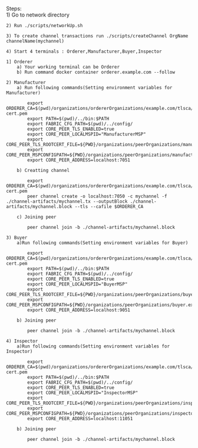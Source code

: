 
Steps:<br>
    1) Go to network directory

    2) Run ./scripts/networkUp.sh

    3) To create channel transactions run ./scripts/createChannel OrgName channelName(mychannel)

    4) Start 4 terminals : Orderer,Manufacturer,Buyer,Inspector

    1] Orderer 
        a) Your working terminal can be Orderer
        b) Run command docker container orderer.example.com --follow
    
    2) Manufacturer
        a) Run following commands(Setting environment variables for Manufacturer)

            export ORDERER_CA=$(pwd)/organizations/ordererOrganizations/example.com/tlsca/tlsca.example.com-cert.pem
            export PATH=$(pwd)/../bin:$PATH
            export FABRIC_CFG_PATH=$(pwd)/../config/
            export CORE_PEER_TLS_ENABLED=true
            export CORE_PEER_LOCALMSPID="ManufacturerMSP"
            export CORE_PEER_TLS_ROOTCERT_FILE=${PWD}/organizations/peerOrganizations/manufacturer.example.com/peers/peer0.manufacturer.example.com/tls/ca.crt
            export CORE_PEER_MSPCONFIGPATH=${PWD}/organizations/peerOrganizations/manufacturer.example.com/users/Admin@manufacturer.example.com/msp
            export CORE_PEER_ADDRESS=localhost:7051

        b) Creatting channel 

            export ORDERER_CA=$(pwd)/organizations/ordererOrganizations/example.com/tlsca/tlsca.example.com-cert.pem
            peer channel create -o localhost:7050 -c mychannel -f ./channel-artifacts/mychannel.tx --outputBlock ./channel-artifacts/mychannel.block --tls --cafile $ORDERER_CA

        c) Joining peer

            peer channel join -b ./channel-artifacts/mychannel.block

    3) Buyer
        a)Run following commands(Setting environment variables for Buyer)

            export ORDERER_CA=$(pwd)/organizations/ordererOrganizations/example.com/tlsca/tlsca.example.com-cert.pem
            export PATH=$(pwd)/../bin:$PATH
            export FABRIC_CFG_PATH=$(pwd)/../config/
            export CORE_PEER_TLS_ENABLED=true
            export CORE_PEER_LOCALMSPID="BuyerMSP"
            export CORE_PEER_TLS_ROOTCERT_FILE=${PWD}/organizations/peerOrganizations/buyer.example.com/peers/peer0.buyer.example.com/tls/ca.crt
            export CORE_PEER_MSPCONFIGPATH=${PWD}/organizations/peerOrganizations/buyer.example.com/users/Admin@buyer.example.com/msp
            export CORE_PEER_ADDRESS=localhost:9051
        
        b) Joining peer

            peer channel join -b ./channel-artifacts/mychannel.block
    
    4) Inspector
        a)Run following commands(Setting environment variables for Inspector)

            export ORDERER_CA=$(pwd)/organizations/ordererOrganizations/example.com/tlsca/tlsca.example.com-cert.pem
            export PATH=$(pwd)/../bin:$PATH
            export FABRIC_CFG_PATH=$(pwd)/../config/
            export CORE_PEER_TLS_ENABLED=true
            export CORE_PEER_LOCALMSPID="InspectorMSP"
            export CORE_PEER_TLS_ROOTCERT_FILE=${PWD}/organizations/peerOrganizations/inspector.example.com/peers/peer0.inspector.example.com/tls/ca.crt
            export CORE_PEER_MSPCONFIGPATH=${PWD}/organizations/peerOrganizations/inspector.example.com/users/Admin@inspector.example.com/msp
            export CORE_PEER_ADDRESS=localhost:11051

        b) Joining peer

            peer channel join -b ./channel-artifacts/mychannel.block
